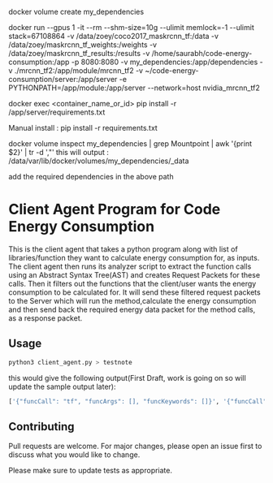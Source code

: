 docker volume create my_dependencies

docker run --gpus 1 -it --rm --shm-size=10g --ulimit memlock=-1 --ulimit stack=67108864 -v /data/zoey/coco2017_maskrcnn_tf:/data -v /data/zoey/maskrcnn_tf_weights:/weights -v /data/zoey/maskrcnn_tf_results:/results -v /home/saurabh/code-energy-consumption:/app -p 8080:8080 -v my_dependencies:/app/dependencies -v ./mrcnn_tf2:/app/module/mrcnn_tf2 -v ~/code-energy-consumption/server:/app/server -e PYTHONPATH=/app/module:/app/server --network=host nvidia_mrcnn_tf2

docker exec <container_name_or_id> pip install -r /app/server/requirements.txt

Manual install : pip install -r requirements.txt

docker volume inspect my_dependencies | grep Mountpoint | awk '{print $2}' | tr -d ',"'
this will output : 
/data/var/lib/docker/volumes/my_dependencies/_data

add the required dependencies in the above path


# Client Agent Program for Code Energy Consumption

This is the client agent that takes a python program along with list of libraries/function they want to calculate energy consumption for, as inputs. The client agent then runs its analyzer script to extract the function calls using an Abstract Syntax Tree(AST) and creates Request Packets for these calls. Then it filters out the functions that the client/user wants the energy consumption to be calculated for. It will send these filtered request packets to the Server which will run the method,calculate the energy consumption and then send back the required energy data packet for the method calls, as a response packet.

## Usage

<!-- Read a bit about measuring Software Energy Consumption and how it is done in Linux using the Profiling Tool known as [Perf](https://perf.wiki.kernel.org/index.php/Main_Page). -->

```bash
python3 client_agent.py > testnote
```
this would give the following output(First Draft, work is going on so will update the sample output later):

```bash
['{"funcCall": "tf", "funcArgs": [], "funcKeywords": []}', '{"funcCall": "tf.placeholder", "funcArgs": ["tf.float32", ""], "funcKeywords": [""]}', '{"funcCall": "tf.placeholder", "funcArgs": ["tf.float32", ""], "funcKeywords": [""]}', '{"funcCall": "tf.Variable", "funcArgs": ["tf.float32.layer_1_neurons.tf.random_uniform"], "funcKeywords": []}', '{"funcCall": "tf.Variable", "funcArgs": ["tf.float32.layer_1_neurons.tf.zeros"], "funcKeywords": []}', '{"funcCall": "tf.nn.sigmoid", "funcArgs": ["b_h.w_h.X.tf.matmul"], "funcKeywords": []}', '{"funcCall": "tf.Variable", "funcArgs": ["tf.float32.layer_1_neurons.tf.random_uniform"], "funcKeywords": []}', '{"funcCall": "tf.Variable", "funcArgs": ["tf.float32.tf.zeros"], "funcKeywords": []}', '{"funcCall": "tf.train.AdamOptimizer.minimize", "funcArgs": ["Y.model.tf.nn.l2_loss"], "funcKeywords": []}', '{"funcCall": "tf.Session", "funcArgs": [], "funcKeywords": []}', '{"funcCall": "tf.random_uniform", "funcArgs": ["layer_1_neurons"], "funcKeywords": ["", "", "tf.float32"]}', '{"funcCall": "tf.zeros", "funcArgs": ["layer_1_neurons"], "funcKeywords": ["tf.float32"]}', '{"funcCall": "tf.random_uniform", "funcArgs": ["layer_1_neurons"], "funcKeywords": ["", "", "tf.float32"]}', '{"funcCall": "tf.zeros", "funcArgs": [""], "funcKeywords": ["tf.float32"]}', '{"funcCall": "tf.matmul", "funcArgs": ["h", "w_o"], "funcKeywords": []}', '{"funcCall": "tf.nn.l2_loss", "funcArgs": ["Y.model"], "funcKeywords": []}', '{"funcCall": "tf.initialize_all_variables", "funcArgs": [], "funcKeywords": []}', '{"funcCall": "tf.matmul", "funcArgs": ["X", "w_h"], "funcKeywords": []}', '{"funcCall": "tf.train.AdamOptimizer", "funcArgs": [], "funcKeywords": []}', '{"funcCall": "tf.nn.l2_loss", "funcArgs": ["y_validation.model"], "funcKeywords": []}']
```


## Contributing
Pull requests are welcome. For major changes, please open an issue first to discuss what you would like to change.

Please make sure to update tests as appropriate.
